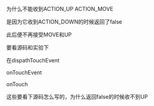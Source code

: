 
为什么不能收到ACTION_UP ACTION_MOVE

是因为它收到ACTION_DOWN的时候返回了false

此后便不再接受MOVE和UP

要看源码和实验下

在dispathTouchEvent

onTouchEvent

onTouch

这些要看下源码怎么写的，为什么返回false的时候收不到UP

